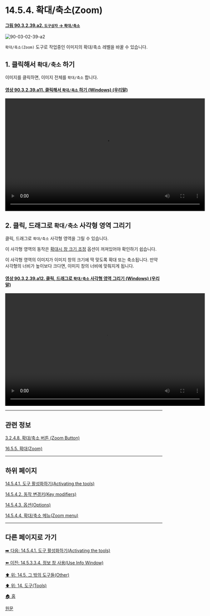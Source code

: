 # 14.5.4. 확대/축소(Zoom)

<a id="90-03-02-39-a2"></a>

#### [그림 90.3.2.39.a2. `도구상자` → `확대/축소`](./90-03-02-39-zoom.md#90-03-02-39-a2)
![90-03-02-39-a2](https://github.com/wonder13662/gimp/assets/15767104/d7a5302f-b3f2-48b3-88b7-067689321102)

`확대/축소(Zoom)` 도구로 작업중인 이미지의 확대/축소 레벨을 바꿀 수 있습니다.

## 1. 클릭해서 `확대/축소` 하기
이미지를 클릭하면, 이미지 전체를 `확대/축소` 합니다.

<a id="90-03-02-39-a11"></a>

#### [영상 90.3.2.39.a11. 클릭해서 `확대/축소` 하기 (Windows) (우리말)](./90-03-02-39-zoom.md#90-03-02-39-a11)
<video controls="controls" width="640" height="360" src="https://github.com/wonder13662/gimp/assets/15767104/d15cb740-7760-4b0f-b7fe-f44a603a2b71"></video>

## 2. 클릭, 드래그로 `확대/축소` 사각형 영역 그리기
클릭, 드래그로 `확대/축소` 사각형 영역을 그릴 수 있습니다.

이 사각형 영역의 동작은 [확대시 창 크기 조정](./14-05-04-03-options.md#14-05-04-03-a1) 옵션이 꺼져있어야 확인하기 쉽습니다.

이 사각형 영역의 이미지가 이미지 창의 크기에 딱 맞도록 확대 또는 축소됩니다. 만약 사각형의 너비가 높이보다 크다면, 이미지 창의 너비에 맞춰지게 됩니다.

<a id="90-03-02-39-a12"></a>

#### [영상 90.3.2.39.a12. 클릭, 드래그로 `확대/축소` 사각형 영역 그리기 (Windows) (우리말)](./90-03-02-39-zoom.md#90-03-02-39-a12)
<video controls="controls" width="640" height="360" src="https://github.com/wonder13662/gimp/assets/15767104/8d6b1b5c-a2de-4b24-9a41-64964ee94826"></video>

***

## 관련 정보

[3.2.4.8. 확대/축소 버튼 (Zoom Button)](./03-02-04-08-zoom-button.md)

[16.5.5. 확대(Zoom)](./16-05-05-00-zoom.md)

***

## 하위 페이지

[14.5.4.1. 도구 활성화하기(Activating the tools)](./14-05-04-01-activating_the_tool.md)

[14.5.4.2. 동작 변경키(Key modifiers)](./14-05-04-02-key_modifiers.md)

[14.5.4.3. 옵션(Options)](./14-05-04-03-options.md)

[14.5.4.4. 확대/축소 메뉴(Zoom menu)](./14-05-04-04-zoom_menu.md)

***

## 다른 페이지로 가기

[➡️ 다음: 14.5.4.1. 도구 활성화하기(Activating the tools)](./14-05-04-01-activating_the_tool.md)

[⬅️ 이전: 14.5.3.3.4. 정보 창 사용(Use Info Window)](./14-05-03-03-04-use_info_window.md)

[⬆️ 위: 14.5. 그 밖의 도구들(Other)](./14-05-00-other.md)

[⬆️ 위: 14. 도구(Tools)](./14-00-tools.md)

[🏠 홈](./00-home.md)

[원문](https://docs.gimp.org/2.10/ko/gimp-tool-zoom.html)